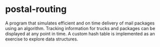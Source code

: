 # postal-routing
A program that simulates efficient and on time delivery of mail packages using an algorithm. Tracking information for trucks and packages can be displayed at any point in time. A custom hash table is implemented as an exercise to explore data structures.
